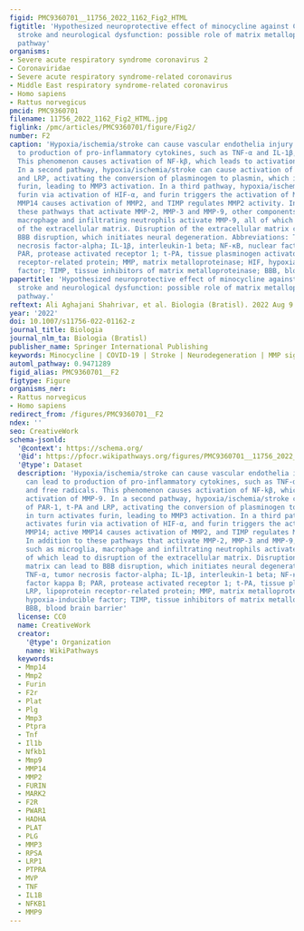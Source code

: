 ```yaml
---
figid: PMC9360701__11756_2022_1162_Fig2_HTML
figtitle: 'Hypothesized neuroprotective effect of minocycline against COVID-19-induced
  stroke and neurological dysfunction: possible role of matrix metalloprotease signaling
  pathway'
organisms:
- Severe acute respiratory syndrome coronavirus 2
- Coronaviridae
- Severe acute respiratory syndrome-related coronavirus
- Middle East respiratory syndrome-related coronavirus
- Homo sapiens
- Rattus norvegicus
pmcid: PMC9360701
filename: 11756_2022_1162_Fig2_HTML.jpg
figlink: /pmc/articles/PMC9360701/figure/Fig2/
number: F2
caption: 'Hypoxia/ischemia/stroke can cause vascular endothelia injury which can lead
  to production of pro-inflammatory cytokines, such as TNF-α and IL-1β, and free radicals.
  This phenomenon causes activation of NF-kβ, which leads to activation of MMP-9.
  In a second pathway, hypoxia/ischemia/stroke can cause activation of PAR-1, t-PA
  and LRP, activating the conversion of plasminogen to plasmin, which in turn activates
  furin, leading to MMP3 activation. In a third pathway, hypoxia/ischemia/stroke activates
  furin via activation of HIF-α, and furin triggers the activation of MMP14; active
  MMP14 causes activation of MMP2, and TIMP regulates MMP2 activity. In addition to
  these pathways that activate MMP-2, MMP-3 and MMP-9, other components such as microglia,
  macrophage and infiltrating neutrophils activate MMP-9, all of which lead to disruption
  of the extracellular matrix. Disruption of the extracellular matrix can lead to
  BBB disruption, which initiates neural degeneration. Abbreviations: TNF-α, tumor
  necrosis factor-alpha; IL-1β, interleukin-1 beta; NF-κB, nuclear factor kappa B;
  PAR, protease activated receptor 1; t-PA, tissue plasminogen activator; LRP, lipoprotein
  receptor-related protein; MMP, matrix metalloproteinase; HIF, hypoxia-inducible
  factor; TIMP, tissue inhibitors of matrix metalloproteinase; BBB, blood brain barrier'
papertitle: 'Hypothesized neuroprotective effect of minocycline against COVID-19-induced
  stroke and neurological dysfunction: possible role of matrix metalloprotease signaling
  pathway.'
reftext: Ali Aghajani Shahrivar, et al. Biologia (Bratisl). 2022 Aug 9 ;77(10):3027-3035.
year: '2022'
doi: 10.1007/s11756-022-01162-z
journal_title: Biologia
journal_nlm_ta: Biologia (Bratisl)
publisher_name: Springer International Publishing
keywords: Minocycline | COVID-19 | Stroke | Neurodegeneration | MMP signaling pathway
automl_pathway: 0.9471289
figid_alias: PMC9360701__F2
figtype: Figure
organisms_ner:
- Rattus norvegicus
- Homo sapiens
redirect_from: /figures/PMC9360701__F2
ndex: ''
seo: CreativeWork
schema-jsonld:
  '@context': https://schema.org/
  '@id': https://pfocr.wikipathways.org/figures/PMC9360701__11756_2022_1162_Fig2_HTML.html
  '@type': Dataset
  description: 'Hypoxia/ischemia/stroke can cause vascular endothelia injury which
    can lead to production of pro-inflammatory cytokines, such as TNF-α and IL-1β,
    and free radicals. This phenomenon causes activation of NF-kβ, which leads to
    activation of MMP-9. In a second pathway, hypoxia/ischemia/stroke can cause activation
    of PAR-1, t-PA and LRP, activating the conversion of plasminogen to plasmin, which
    in turn activates furin, leading to MMP3 activation. In a third pathway, hypoxia/ischemia/stroke
    activates furin via activation of HIF-α, and furin triggers the activation of
    MMP14; active MMP14 causes activation of MMP2, and TIMP regulates MMP2 activity.
    In addition to these pathways that activate MMP-2, MMP-3 and MMP-9, other components
    such as microglia, macrophage and infiltrating neutrophils activate MMP-9, all
    of which lead to disruption of the extracellular matrix. Disruption of the extracellular
    matrix can lead to BBB disruption, which initiates neural degeneration. Abbreviations:
    TNF-α, tumor necrosis factor-alpha; IL-1β, interleukin-1 beta; NF-κB, nuclear
    factor kappa B; PAR, protease activated receptor 1; t-PA, tissue plasminogen activator;
    LRP, lipoprotein receptor-related protein; MMP, matrix metalloproteinase; HIF,
    hypoxia-inducible factor; TIMP, tissue inhibitors of matrix metalloproteinase;
    BBB, blood brain barrier'
  license: CC0
  name: CreativeWork
  creator:
    '@type': Organization
    name: WikiPathways
  keywords:
  - Mmp14
  - Mmp2
  - Furin
  - F2r
  - Plat
  - Plg
  - Mmp3
  - Ptpra
  - Tnf
  - Il1b
  - Nfkb1
  - Mmp9
  - MMP14
  - MMP2
  - FURIN
  - MARK2
  - F2R
  - PWAR1
  - HADHA
  - PLAT
  - PLG
  - MMP3
  - RPSA
  - LRP1
  - PTPRA
  - MVP
  - TNF
  - IL1B
  - NFKB1
  - MMP9
---
```

